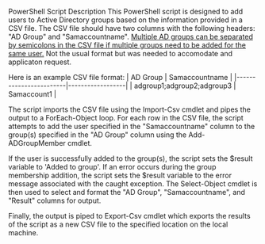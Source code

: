 PowerShell Script Description
This PowerShell script is designed to add users to Active Directory groups based on the information provided in a CSV file. The CSV file should have two columns with the following headers: "AD Group" and "Samaccountname". <u>Multiple AD groups can be separated by semicolons in the CSV file if multiple groups need to be added for the same user.</u> Not the usual format but was needed to accomodate and applicaton request.

Here is an example CSV file format:
| AD Group               | Samaccountname |
|------------------------|------------------|
| adgroup1;adgroup2;adgroup3 | Samaccount1         |


The script imports the CSV file using the Import-Csv cmdlet and pipes the output to a ForEach-Object loop. For each row in the CSV file, the script attempts to add the user specified in the "Samaccountname" column to the group(s) specified in the "AD Group" column using the Add-ADGroupMember cmdlet.

If the user is successfully added to the group(s), the script sets the $result variable to 'Added to group'. If an error occurs during the group membership addition, the script sets the $result variable to the error message associated with the caught exception. The Select-Object cmdlet is then used to select and format the "AD Group", "Samaccountname", and "Result" columns for output.

Finally, the output is piped to Export-Csv cmdlet which exports the results of the script as a new CSV file to the specified location on the local machine.
